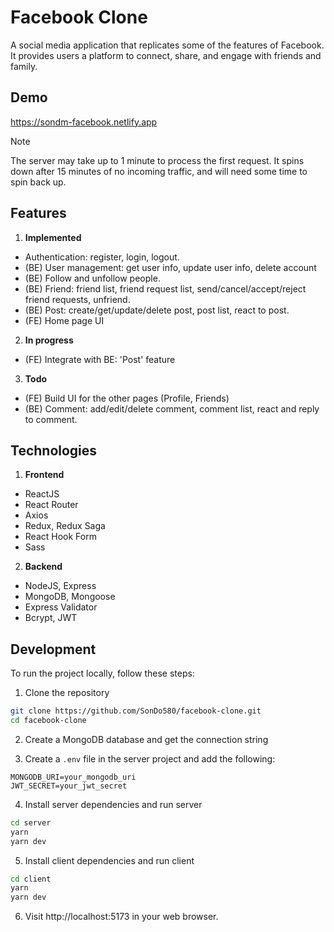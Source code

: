 # Facebook Clone

A social media application that replicates some of the features of Facebook. It provides users a platform to connect, share, and engage with friends and family.

## Demo

https://sondm-facebook.netlify.app

> [!NOTE]
> The server may take up to 1 minute to process the first request. It spins down after 15 minutes of no incoming traffic, and will need some time to spin back up.

## Features

1. **Implemented**

- Authentication: register, login, logout.
- (BE) User management: get user info, update user info, delete account
- (BE) Follow and unfollow people.
- (BE) Friend: friend list, friend request list, send/cancel/accept/reject friend requests, unfriend.
- (BE) Post: create/get/update/delete post, post list, react to post.
- (FE) Home page UI

2. **In progress**

- (FE) Integrate with BE: 'Post' feature

3. **Todo**

- (FE) Build UI for the other pages (Profile, Friends)
- (BE) Comment: add/edit/delete comment, comment list, react and reply to comment.

## Technologies

1. **Frontend**

- ReactJS
- React Router
- Axios
- Redux, Redux Saga
- React Hook Form
- Sass

2. **Backend**

- NodeJS, Express
- MongoDB, Mongoose
- Express Validator
- Bcrypt, JWT

## Development

To run the project locally, follow these steps:

1. Clone the repository

```bash
git clone https://github.com/SonDo580/facebook-clone.git
cd facebook-clone
```

2. Create a MongoDB database and get the connection string

3. Create a `.env` file in the server project and add the following:

```env
MONGODB_URI=your_mongodb_uri
JWT_SECRET=your_jwt_secret
```

4. Install server dependencies and run server

```bash
cd server
yarn
yarn dev
```

5. Install client dependencies and run client

```bash
cd client
yarn
yarn dev
```

6. Visit http://localhost:5173 in your web browser.

